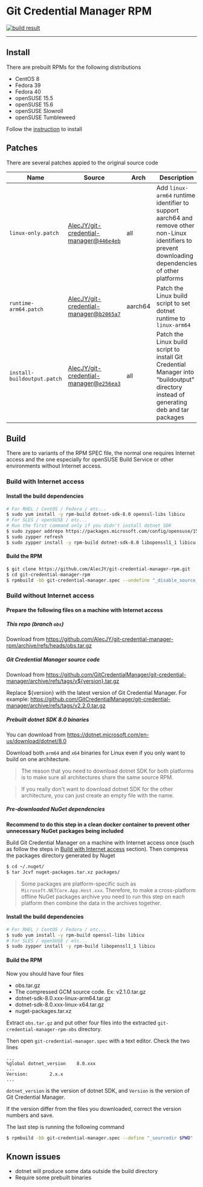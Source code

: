 # Git Credential Manager RPM
[![build result](https://build.opensuse.org/projects/home:AlecJY:gcm/packages/git-credential-manager/badge.svg?type=default)](https://build.opensuse.org/package/show/home:AlecJY:gcm/git-credential-manager)

---

## Install
There are prebuilt RPMs for the following distributions
* CentOS 8
* Fedora 39
* Fedora 40
* openSUSE 15.5
* openSUSE 15.6
* openSUSE Slowroll
* openSUSE Tumbleweed

Follow the [instruction](https://software.opensuse.org//download.html?project=home%3AAlecJY%3Agcm&package=git-credential-manager) to install

## Patches
There are several patches appied to the original source code

| Name                        | Source                                                                                                                                      | Arch    | Description                                           |
|-----------------------------|---------------------------------------------------------------------------------------------------------------------------------------------|---------|-------------------------------------------------------|
| `linux-only.patch`          | [AlecJY/git-credential-manager@`446e4eb`](https://github.com/AlecJY/git-credential-manager/commit/446e4eb697eb7ac5f7d5630d57403dd18fda42aa) | all     | Add `linux-arm64` runtime identifier to support aarch64 and remove other non-Linux identifiers to prevent downloading dependencies of other platforms |
| `runtime-arm64.patch`       | [AlecJY/git-credential-manager@`b2065a7`](https://github.com/AlecJY/git-credential-manager/commit/b2065a716b45566721c26f01f8d02e168d8aa052) | aarch64 | Patch the Linux build script to set dotnet runtime to `linux-arm64` |
| `install-buildoutput.patch` | [AlecJY/git-credential-manager@`e256ea3`](https://github.com/AlecJY/git-credential-manager/commit/e256ea3a2c6a6ff52db976a5a92ab701a5a6eed0) | all     | Patch the Linux build script to install Git Credential Manager into "buildoutput" directory instead of generating deb and tar packages |

## Build
There are to variants of the RPM SPEC file, the normal one requires Internet access and the one especially for openSUSE Build Service or other environments without Internet access.

### Build with Internet access

#### Install the build dependencies
```bash
# For RHEL / CentOS / Fedora / etc...
$ sudo yum install -y rpm-build dotnet-sdk-8.0 openssl-libs libicu
# For SLES / openSUSE / etc...
# Run the first command only if you didn't install dotnet SDK
$ sudo zypper addrepo https://packages.microsoft.com/config/opensuse/15/prod.repo
$ sudo zypper refresh
$ sudo zypper install -y rpm-build dotnet-sdk-8.0 libopenssl1_1 libicu
```

#### Build the RPM
```bash
$ git clone https://github.com/AlecJY/git-credential-manager-rpm.git
$ cd git-credential-manager-rpm
$ rpmbuild -bb git-credential-manager.spec --undefine "_disable_source_fetch" --define "_sourcedir $PWD"
```

### Build without Internet access
#### Prepare the following files on a machine with Internet access
##### This repo (branch `obs`)
Download from https://github.com/AlecJY/git-credential-manager-rpm/archive/refs/heads/obs.tar.gz

##### Git Credential Manager source code
Download from https://github.com/GitCredentialManager/git-credential-manager/archive/refs/tags/v${version}.tar.gz

Replace ${version} with the latest version of Git Credential Manager. For example: 
https://github.com/GitCredentialManager/git-credential-manager/archive/refs/tags/v2.2.0.tar.gz

##### Prebuilt dotnet SDK 8.0 binaries
You can download from https://dotnet.microsoft.com/en-us/download/dotnet/8.0

Download both `arm64` and `x64` binaries for Linux even if you only want to build on one architecture.

> The reason that you need to download dotnet SDK for both platforms is to make sure all architectures share the same source RPM.

> If you really don't want to download dotnet SDK for the other architecture, you can just create an empty file with the name.

##### Pre-downloaded NuGet dependencies
**Recommend to do this step in a clean docker container to prevent other unnecessary NuGet packages being included**

Build Git Credential Manager on a machine with Internet access once (such as follow the steps in [Build with Internet access](#build-with-internet-access) section). Then compress the packages directory generated by Nuget
```bash
$ cd ~/.nuget/
$ tar Jcvf nuget-packages.tar.xz packages/
```

> Some packages are platform-specific such as `Microsoft.NETCore.App.Host.xxx`. Therefore, to make a cross-platform offline NuGet packages archive you need to run this step on each platform then combine the data in the archives together.

#### Install the build dependencies
```bash
# For RHEL / CentOS / Fedora / etc...
$ sudo yum install -y rpm-build openssl-libs libicu
# For SLES / openSUSE / etc...
$ sudo zypper install -y rpm-build libopenssl1_1 libicu
```

#### Build the RPM
Now you should have four files
* obs.tar.gz
* The compressed GCM source code. Ex: v2.1.0.tar.gz
* dotnet-sdk-8.0.xxx-linux-arm64.tar.gz
* dotnet-sdk-8.0.xxx-linux-x64.tar.gz
* nuget-packages.tar.xz

Extract `obs.tar.gz` and put other four files into the extracted `git-credential-manager-rpm-obs` directory.

Then open `git-credential-manager.spec` with a text editor. Check the two lines
```specfile
...
%global dotnet_version    8.0.xxx
...
Version:        2.x.x
...
```
`dotnet_version` is the version of dotnet SDK, and `Version` is the version of Git Credential Manager.

If the version differ from the files you downloaded, correct the version numbers and save.

The last step is running the following command
```bash
$ rpmbuild -bb git-credential-manager.spec --define "_sourcedir $PWD"
```

## Known issues
* dotnet will produce some data outside the build directory
* Require some prebuilt binaries
